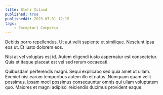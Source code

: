 ```yaml
---
title: Stehr Island
published: true
publishedAt: 2023-07-01 12:15
tags:
    - Excepturi Corporis
---
```


Debitis porro repellendus. Ut aut velit sapiente et similique. Nesciunt ipsa eos ut. Et iusto dolorem eos.

Nisi at vel voluptas est id. Autem eligendi iusto aspernatur est consectetur. Quis et itaque placeat est vel sed rerum occaecati.

Quibusdam perferendis magni. Sequi explicabo sed quia amet ut ullam. Eveniet nisi earum temporibus autem illo et natus. Numquam quam velit possimus. Ipsam modi possimus consequuntur omnis qui ullam voluptatem quo. Maiores et magni adipisci reiciendis ducimus provident eaque.
